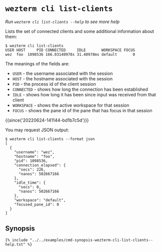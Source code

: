 # `wezterm cli list-clients`

*Run `wezterm cli list-clients --help` to see more help*

Lists the set of connected clients and some additional information about them:

```
$ wezterm cli list-clients
USER HOST     PID CONNECTED     IDLE       WORKSPACE FOCUS
wez  foo  1098536 166.03140978s 31.40978ms default       0
```

The meanings of the fields are:

* `USER` - the username associated with the session
* `HOST` - the hostname associated with the session
* `PID` - the process id of the client session
* `CONNECTED` - shows how long the connection has been established
* `IDLE` - shows how long it has been since input was received from that client
* `WORKSPACE` - shows the active workspace for that session
* `FOCUS` - shows the pane id of the pane that has focus in that session

{{since('20220624-141144-bd1b7c5d')}}

You may request JSON output:

```
$ wezterm cli list-clients --format json
[
  {
    "username": "wez",
    "hostname": "foo",
    "pid": 1098536,
    "connection_elapsed": {
      "secs": 226,
      "nanos": 502667166
    },
    "idle_time": {
      "secs": 0,
      "nanos": 502667166
    },
    "workspace": "default",
    "focused_pane_id": 0
  }
]
```

## Synopsis

```console
{% include "../../examples/cmd-synopsis-wezterm-cli-list-clients--help.txt" %}
```
